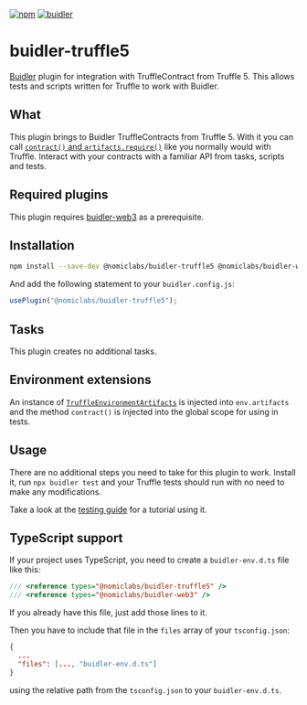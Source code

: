 [![npm](https://img.shields.io/npm/v/@nomiclabs/buidler-truffle5.svg)](https://www.npmjs.com/package/@nomiclabs/buidler-truffle5)
[![buidler](https://buidler.dev/buidler-plugin-badge.svg?1)](https://buidler.dev)

# buidler-truffle5

[Buidler](http://getbuidler.com) plugin for integration with TruffleContract from Truffle 5. This allows tests and scripts written for Truffle to work with Buidler.

## What

This plugin brings to Buidler TruffleContracts from Truffle 5. With it you can call [`contract()` and `artifacts.require()`](https://truffleframework.com/docs/truffle/testing/writing-tests-in-javascript) like you normally would with Truffle. Interact with your contracts with a familiar API from tasks, scripts and tests.

## Required plugins

This plugin requires [buidler-web3](https://github.com/nomiclabs/buidler/tree/master/packages/buidler-web3) as a prerequisite.

## Installation

```bash
npm install --save-dev @nomiclabs/buidler-truffle5 @nomiclabs/buidler-web3 web3
```

And add the following statement to your `buidler.config.js`:

```js
usePlugin("@nomiclabs/buidler-truffle5");
```

## Tasks

This plugin creates no additional tasks.

## Environment extensions

An instance of [`TruffleEnvironmentArtifacts`](https://github.com/nomiclabs/buidler/blob/master/packages/buidler-truffle5/src/artifacts.ts) is injected into `env.artifacts` and the method `contract()` is injected into the global scope for using in tests.

## Usage

There are no additional steps you need to take for this plugin to work.
Install it, run `npx buidler test` and your Truffle tests should run with no need to make any modifications.

Take a look at the [testing guide](https://buidler.dev/guides/testing) for a tutorial using it.

## TypeScript support

If your project uses TypeScript, you need to create a `buidler-env.d.ts` file like this:

``` typescript
/// <reference types="@nomiclabs/buidler-truffle5" />
/// <reference types="@nomiclabs/buidler-web3" />
```

If you already have this file, just add those lines to it.


Then you have to include that file in the `files` array of your `tsconfig.json`:

```json
{
  ...
  "files": [..., "buidler-env.d.ts"]
}
```

using the relative path from the `tsconfig.json` to your `buidler-env.d.ts`.
